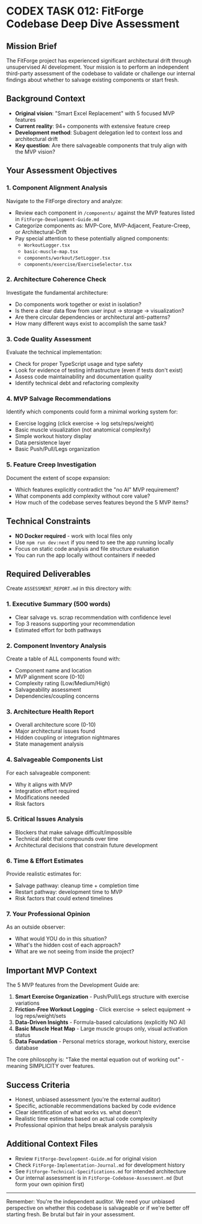 # CODEX TASK 012: FitForge Codebase Deep Dive Assessment

## Mission Brief
The FitForge project has experienced significant architectural drift through unsupervised AI development. Your mission is to perform an independent third-party assessment of the codebase to validate or challenge our internal findings about whether to salvage existing components or start fresh.

## Background Context
- **Original vision**: "Smart Excel Replacement" with 5 focused MVP features
- **Current reality**: 94+ components with extensive feature creep
- **Development method**: Subagent delegation led to context loss and architectural drift
- **Key question**: Are there salvageable components that truly align with the MVP vision?

## Your Assessment Objectives

### 1. Component Alignment Analysis
Navigate to the FitForge directory and analyze:
- Review each component in `/components/` against the MVP features listed in `FitForge-Development-Guide.md`
- Categorize components as: MVP-Core, MVP-Adjacent, Feature-Creep, or Architectural-Drift
- Pay special attention to these potentially aligned components:
  - `WorkoutLogger.tsx`
  - `basic-muscle-map.tsx`
  - `components/workout/SetLogger.tsx`
  - `components/exercise/ExerciseSelector.tsx`

### 2. Architecture Coherence Check
Investigate the fundamental architecture:
- Do components work together or exist in isolation?
- Is there a clear data flow from user input → storage → visualization?
- Are there circular dependencies or architectural anti-patterns?
- How many different ways exist to accomplish the same task?

### 3. Code Quality Assessment
Evaluate the technical implementation:
- Check for proper TypeScript usage and type safety
- Look for evidence of testing infrastructure (even if tests don't exist)
- Assess code maintainability and documentation quality
- Identify technical debt and refactoring complexity

### 4. MVP Salvage Recommendations
Identify which components could form a minimal working system for:
- Exercise logging (click exercise → log sets/reps/weight)
- Basic muscle visualization (not anatomical complexity)
- Simple workout history display
- Data persistence layer
- Basic Push/Pull/Legs organization

### 5. Feature Creep Investigation
Document the extent of scope expansion:
- Which features explicitly contradict the "no AI" MVP requirement?
- What components add complexity without core value?
- How much of the codebase serves features beyond the 5 MVP items?

## Technical Constraints
- **NO Docker required** - work with local files only
- Use `npm run dev:next` if you need to see the app running locally
- Focus on static code analysis and file structure evaluation
- You can run the app locally without containers if needed

## Required Deliverables

Create `ASSESSMENT_REPORT.md` in this directory with:

### 1. Executive Summary (500 words)
- Clear salvage vs. scrap recommendation with confidence level
- Top 3 reasons supporting your recommendation
- Estimated effort for both pathways

### 2. Component Inventory Analysis
Create a table of ALL components found with:
- Component name and location
- MVP alignment score (0-10)
- Complexity rating (Low/Medium/High)
- Salvageability assessment
- Dependencies/coupling concerns

### 3. Architecture Health Report
- Overall architecture score (0-10)
- Major architectural issues found
- Hidden coupling or integration nightmares
- State management analysis

### 4. Salvageable Components List
For each salvageable component:
- Why it aligns with MVP
- Integration effort required
- Modifications needed
- Risk factors

### 5. Critical Issues Analysis
- Blockers that make salvage difficult/impossible
- Technical debt that compounds over time
- Architectural decisions that constrain future development

### 6. Time & Effort Estimates
Provide realistic estimates for:
- Salvage pathway: cleanup time + completion time
- Restart pathway: development time to MVP
- Risk factors that could extend timelines

### 7. Your Professional Opinion
As an outside observer:
- What would YOU do in this situation?
- What's the hidden cost of each approach?
- What are we not seeing from inside the project?

## Important MVP Context

The 5 MVP features from the Development Guide are:
1. **Smart Exercise Organization** - Push/Pull/Legs structure with exercise variations
2. **Friction-Free Workout Logging** - Click exercise → select equipment → log reps/weight/sets
3. **Data-Driven Insights** - Formula-based calculations (explicitly NO AI)
4. **Basic Muscle Heat Map** - Large muscle groups only, visual activation status
5. **Data Foundation** - Personal metrics storage, workout history, exercise database

The core philosophy is: "Take the mental equation out of working out" - meaning SIMPLICITY over features.

## Success Criteria
- Honest, unbiased assessment (you're the external auditor)
- Specific, actionable recommendations backed by code evidence
- Clear identification of what works vs. what doesn't
- Realistic time estimates based on actual code complexity
- Professional opinion that helps break analysis paralysis

## Additional Context Files
- Review `FitForge-Development-Guide.md` for original vision
- Check `FitForge-Implementation-Journal.md` for development history
- See `FitForge-Technical-Specifications.md` for intended architecture
- Our internal assessment is in `FitForge-Codebase-Assessment.md` (but form your own opinion first)

---

Remember: You're the independent auditor. We need your unbiased perspective on whether this codebase is salvageable or if we're better off starting fresh. Be brutal but fair in your assessment.